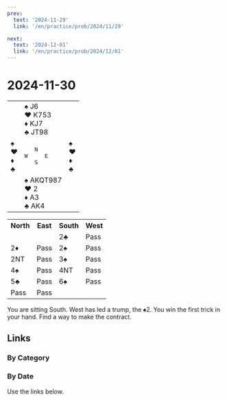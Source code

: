 ```yaml
---
prev:
  text: '2024-11-29'
  link: '/en/practice/prob/2024/11/29'

next:
  text: '2024-12-01'
  link: '/en/practice/prob/2024/12/01'
---
```


# 2024-11-30

<table class="deal">
	<tr>
		<td></td>
		<td>♠ J6<br>♥ K753<br>♦ KJ7<br>♣ JT98</td>
		<td></td>
	</tr>
	<tr>
		<td>♠ <br>♥ <br>♦ <br>♣ </td>
		<td><pre>   N<br>W     E<br>   S</pre></td>
		<td>♠ <br>♥ <br>♦ <br>♣ </td>
	</tr>
	<tr>
		<td></td>
		<td>♠ AKQT987<br>♥ 2<br>♦ A3<br>♣ AK4</td>
		<td></td>
	</tr>
</table>

<table class="auction">
	<tr>
		<th>North</th>
		<th>East</th>
		<th>South</th>
		<th>West</th>
	</tr>
	<tr>
		<td></td>
		<td></td>
		<td>2♣</td>
		<td>Pass</td>
	</tr>
	<tr>
		<td>2♦</td>
		<td>Pass</td>
		<td>2♠</td>
		<td>Pass</td>
	</tr>
	<tr>
		<td>2NT</td>
		<td>Pass</td>
		<td>3♠</td>
		<td>Pass</td>
	</tr>
	<tr>
		<td>4♠</td>
		<td>Pass</td>
		<td>4NT</td>
		<td>Pass</td>
	</tr>
	<tr>
		<td>5♣</td>
		<td>Pass</td>
		<td>6♠</td>
		<td>Pass</td>
	</tr>
	<tr>
		<td>Pass</td>
		<td>Pass</td>
		<td></td>
		<td></td>
	</tr>
</table>

You are sitting South. West has led a trump, the ♠2. You win the first trick in your hand. Find a way to make the contract.

## Links

[<Badge type="tip" text="Check Solution"/>](/en/learning/prob/2024/11/30)

### By Category

[<Badge type="tip" text="<--"/>](/en/practice/prob/2024/11/29)
[<Badge type="tip" text="Calendar"/>](/en/practice/calendar/2024/11)
[<Badge type="info" text="-->"/>](/en/practice/prob/2024/11/30#links)

### By Date

Use the links below.